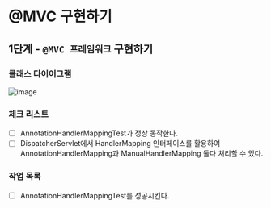 # @MVC 구현하기

## 1단계 - `@MVC 프레임워크` 구현하기

### 클래스 다이어그램

![image](https://user-images.githubusercontent.com/52696169/190914907-beb1d419-d550-4b4e-9f4d-b3948fbb551b.png)

### 체크 리스트

- [ ] AnnotationHandlerMappingTest가 정상 동작한다.
- [ ] DispatcherServlet에서 HandlerMapping 인터페이스를 활용하여 AnnotationHandlerMapping과 ManualHandlerMapping 둘다 처리할 수 있다.

### 작업 목록

- [ ] AnnotationHandlerMappingTest를 성공시킨다.
